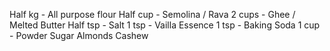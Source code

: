 Half kg - All purpose flour
Half cup - Semolina / Rava
2 cups - Ghee / Melted Butter
Half tsp - Salt
1 tsp - Vailla Essence
1 tsp - Baking Soda
1 cup - Powder Sugar
Almonds
Cashew
